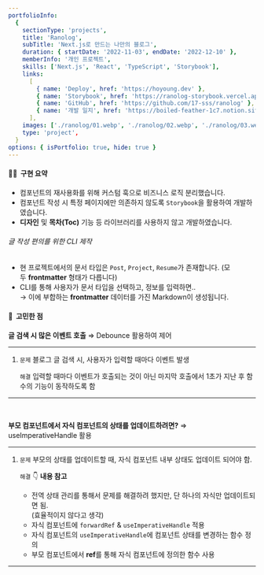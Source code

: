 ```yaml
---
portfolioInfo:
  {
    sectionType: 'projects',
    title: 'Ranolog',
    subTitle: 'Next.js로 만드는 나만의 블로그',
    duration: { startDate: '2022-11-03', endDate: '2022-12-10' },
    memberInfo: '개인 프로젝트',
    skills: ['Next.js', 'React', 'TypeScript', 'Storybook'],
    links:
      [
        { name: 'Deploy', href: 'https://hoyoung.dev' },
        { name: 'Storybook', href: 'https://ranolog-storybook.vercel.app/' },
        { name: 'GitHub', href: 'https://github.com/17-sss/ranolog' },
        { name: '개발 일지', href: 'https://boiled-feather-1c7.notion.site/Ranolog-955bb8846ad543f4bfaef7923d591dba' },
      ],
    images: ['./ranolog/01.webp', './ranolog/02.webp', './ranolog/03.webp'],
    type: 'project',
  }
options: { isPortfolio: true, hide: true }
---
```


<h4 class="bg--gray text--bold"> 🧚🏻&nbsp;&nbsp;구현 요약</h4>

- 컴포넌트의 재사용화를 위해 커스텀 훅으로 비즈니스 로직 분리했습니다.
- 컴포넌트 작성 시 특정 페이지에만 의존하지 않도록 `Storybook`을 활용하여 개발하였습니다.
- **디자인** 및 **목차(Toc)** 기능 등 라이브러리를 사용하지 않고 개발하였습니다.

<h6 class="text--bold">글 작성 편의를 위한 CLI 제작</h6>

- 현 프로젝트에서의 문서 타입은 `Post`, `Project`, `Resume`가 존재합니다. (모두 **frontmatter** 형태가 다릅니다)
- CLI를 통해 사용자가 문서 타입을 선택하고, 정보를 입력하면..  
  → 이에 부합하는 **frontmatter** 데이터를 가진 Markdown이 생성됩니다.

<h4 class="bg--gray text--bold">🤔&nbsp;&nbsp;고민한 점</h4>

<p>
  <strong>글 검색 시 많은 이벤트 호출</strong>
  <span>⇒</span>
  <span class="text--italic text--bold text--gray">Debounce 활용하여 제어</span>
</p>
<hr class="thin" />
<ol>
  <li>
    <p>
      <code class="language--text text--brown text--bold">문제</code>
      <span>블로그 글 검색 시, 사용자가 입력할 때마다 이벤트 발생</span>
    </p>
    <p>
      <code class="language--text text--purple text--bold">해결</code>
      <span>입력할 때마다 이벤트가 호출되는 것이 아닌 마지막 호출에서 1초가 지난 후 함수의 기능이 동작하도록 함</span>
    </p>
  </li>
</ol>

<hr class="thin" />
<br/>

<p>
  <strong>부모 컴포넌트에서 자식 컴포넌트의 상태를 업데이트하려면?</strong>
  <span>⇒</span>
  <span class="text--italic text--bold text--gray">useImperativeHandle 활용</span>
</p>
<hr class="thin" />
<ol>
  <li>
    <p>
      <code class="language--text text--brown text--bold">문제</code>
      <span>부모의 상태를 업데이트할 때, 자식 컴포넌트 내부 상태도 업데이트 되어야 함.</span>
    </p>
    <p>
      <code class="language--text text--purple text--bold">해결</code>
      <span class="bg--green text--italic">👇 <strong>내용 참고</strong></span>
    </p>
    <ul class="pl--24 alpha">
      <li>
        <span>전역 상태 관리를 통해서 문제를 해결하려 했지만, 단 하나의 자식만 업데이트되면 됨.</span><br/>
        <span>(효율적이지 않다고 생각)</span>
      </li>
      <li>자식 컴포넌트에 <code class="language--text ">forwardRef</code> & <code class="language--text ">useImperativeHandle</code> 적용
      <li>자식 컴포넌트의 <code class="language--text ">useImperativeHandle</code>에 컴포넌트 상태를 변경하는 함수 정의</li>
      <li>부모 컴포넌트에서 <strong>ref</strong>를 통해 자식 컴포넌트에 정의한 함수 사용</li>
    </ul>
  </li>
</ol>

<hr class="thin" />
